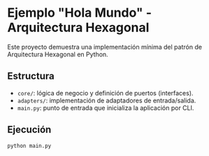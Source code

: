 # Ejemplo "Hola Mundo" - Arquitectura Hexagonal

Este proyecto demuestra una implementación mínima del patrón de Arquitectura Hexagonal en Python.

## Estructura

- `core/`: lógica de negocio y definición de puertos (interfaces).
- `adapters/`: implementación de adaptadores de entrada/salida.
- `main.py`: punto de entrada que inicializa la aplicación por CLI.

## Ejecución

```bash
python main.py
```